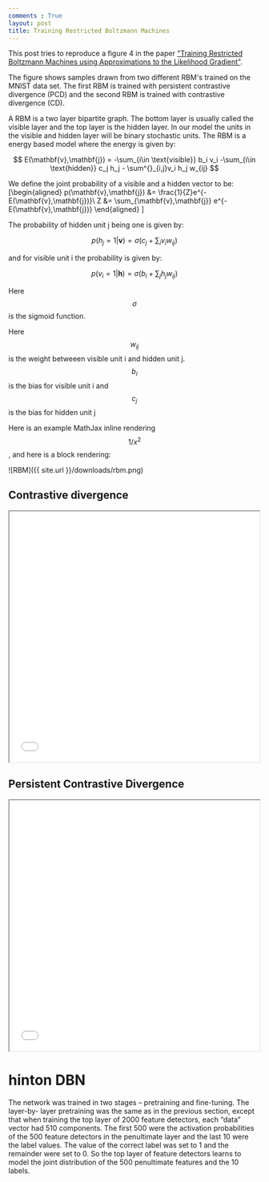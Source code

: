```yaml
---
comments : True
layout: post
title: Training Restricted Boltzmann Machines
---
```

This post tries to reproduce a figure 4 in the paper ["Training Restricted Boltzmann Machines using Approximations to the Likelihood Gradient"](http://www.cs.utoronto.ca/~tijmen/pcd/pcd.pdf). 

The figure shows samples drawn from two different RBM's trained on the MNIST data set. The first RBM is trained with persistent contrastive divergence (PCD) and the second RBM is trained with contrastive divergence (CD). 

A RBM is a two layer bipartite graph. The bottom layer is usually called the visible layer and the top layer is the hidden layer. In our model the units in the visible and hidden layer will be binary stochastic units. The RBM is a energy based model where the energy is given by:

$$ 
E(\mathbf{v},\mathbf{j}) = -\sum_{i\in \text{visible}} b_i v_i -\sum_{i\in \text{hidden}} c_j h_j - \sum^{}_{i,j}v_i h_j w_{ij} 
$$

We define the joint probability of a visible and a hidden vector to be:
\[\begin{aligned}
p(\mathbf{v},\mathbf{j}) &= \frac{1}{Z}e^{-E(\mathbf{v},\mathbf{j})}\\
Z &= \sum_{\mathbf{v},\mathbf{j}} e^{-E(\mathbf{v},\mathbf{j})}
\end{aligned} \]


The probability of hidden unit j being one is given by:

$$
p(h_j = 1 | \mathbf{v}) = \sigma(c_j + \sum_i v_i w_{ij})
$$

and for visible unit i the probability is given by:

$$
p(v_i = 1 | \mathbf{h}) = \sigma(b_i + \sum_j h_j w_{ij})
$$

Here $$\sigma$$ is the sigmoid function.


Here  $$ w_{ij} $$ is the weight betweeen visible unit i and hidden unit j. $$ b_{i} $$ is the bias for visible unit i and $$ c_j $$ is the bias for hidden unit j

Here is an example MathJax inline rendering $$ 1/x^{2} $$, and here is a block rendering: 


![RBM]({{ site.url }}/downloads/rbm.png)

## Contrastive divergence

<iframe src="//www.youtube.com/embed/tD3kQmqNHw0" width="500" height="500" ></iframe>



## Persistent Contrastive Divergence 
<iframe src="//www.youtube.com/embed/c0xdBV70fgE" width="500" height="500" ></iframe>

# hinton DBN
The network was trained in two stages – pretraining and fine-tuning. The layer-by-
layer pretraining was the same as in the previous section, except that when training the top layer of 2000 feature detectors, each “data” vector had 510 components. The first 500 were the activation probabilities of the 500 feature detectors in the penultimate layer and the last 10 were the label values. The value of the correct label was set to 1 and the remainder were set to 0. So the top layer of feature detectors learns to model the joint distribution of the 500 penultimate features and the 10 labels.


